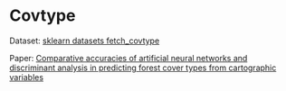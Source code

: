 # Covtype

Dataset: [sklearn datasets fetch_covtype](https://scikit-learn.org/stable/modules/generated/sklearn.datasets.fetch_covtype.html)

Paper: [Comparative accuracies of artificial neural networks and discriminant analysis in predicting forest cover types from cartographic variables](https://scholar.googleusercontent.com/scholar.bib?q=info:evSpqeJQYUcJ:scholar.google.com/&output=citation&scisdr=ClHp0P-SELLOsM33VqY:AFWwaeYAAAAAZ3TxTqYQxgMqw3kdV67JH1iNykI&scisig=AFWwaeYAAAAAZ3TxTj76SvnT7GfVyYz8ekl5tg8&scisf=4&ct=citation&cd=-1&hl=zh-CN)